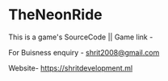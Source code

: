 # TheNeonRide

This is a game's SourceCode || Game link - 

For Buisness enquiry - shrit2008@gmail.com

Website- https://shritdevelopment.ml
